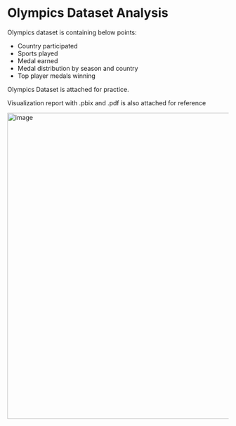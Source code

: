 # Olympics Dataset Analysis 

Olympics dataset is containing below points:
* Country participated 
* Sports played 
* Medal earned
* Medal distribution by season and country 
* Top player medals winning 

Olympics Dataset is attached for practice.

Visualization  report with .pbix and .pdf is also attached for reference 

<img width="698" alt="image" src="https://user-images.githubusercontent.com/107261871/219932338-f74d0f20-2911-49e4-ae21-45064f230130.png">

